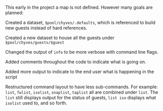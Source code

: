 This early in the project a map is not defined. However many goals are planned:


Created a dataset, `$pool/chyves/.defaults`, which is referenced to build new guests instead of hard references.

Created a new dataset to house all the guests under `$pool/chyves/guests/$guest`

Changed the output of `info` to be more verbose with command line flags.

Added comments throughout the code to indicate what is going on.

Added more output to indicate to the end user what is happening in the script

Restructured command layout to have less sub-commands. For example: `list`, `fwlist`, `isolist`, `snaplist`, `taplist` all are combined under `list`. The `list` still displays output for the status of guests, `list iso` displays what `isolist` used to, and so forth.
